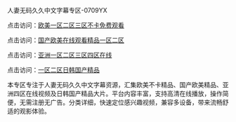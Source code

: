 人妻无码久久中文字幕专区-0709YX

点击访问：<a href="https://heiliaozj3tjd.pages.dev">欧美一区二区三区不卡免费观看</a>

点击访问：<a href="https://heiliaoe8ajia.pages.dev">国产欧美在线观看精品一区二区</a>

点击访问：<a href="https://heiliaoxqkkct.pages.dev">亚洲一区二区三区四区在线</a>

点击访问：<a href="https://heiliaoxwd5i8.pages.dev">一区二区日韩国产精品</a>

本专区专注于人妻无码久久中文字幕资源，汇集欧美不卡精品、国产欧美精品、亚洲四区在线视频及日韩国产精品大片。平台内容丰富，支持高清在线播放，操作简便，无需注册无广告。分类详细，快速定位感兴趣视频，兼容多设备，带来流畅舒适的观影体验。

<span style="display:none;">[Canonical link](https://github.com/chin20250709/so66 ）</span>
